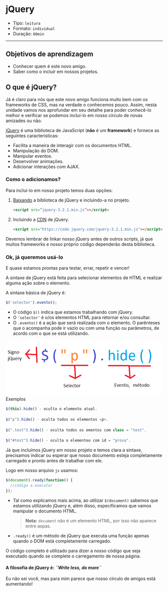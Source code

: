 # jQuery

- Tipo: `leitura`
- Formato: `individual`
- Duração: `60min`

***

## Objetivos de aprendizagem

- Conhecer quem é este novo amigo.
- Saber como o incluir em nossos projetos.

## O que é jQuery?

Já é claro para nós que este novo amigo funciona muito bem com os frameworks de
CSS, mas na verdade o conhecemos pouco. Assim, nesta unidade vamos nos
aprofundar em seu detalhe para poder conhecê-lo melhor e verificar se podemos
incluí-lo em nosso círculo de novas amizades ou não.

[jQuery](https://jquery.com/) é uma biblioteca de JavaScript (**não** é um
**framework**) e fornece as seguintes características:

- Facilita a maneira de interagir com os documentos HTML.
- Manipulação do DOM.
- Manipular eventos.
- Desenvolver animações.
- Adicionar interações com AJAX.

### Como o adicionamos?

Para incluí-lo em nosso projeto temos duas opções:

1. [Baixando](http://jquery.com/download/) a biblioteca de jQuery e incluindo-a
   no projeto.

   ```html
   <script src=”jquery-3.2.1.min.js”></script>
   ```

2. Incluindo a [CDN](https://code.jquery.com/) de jQuery.

   ```html
   <script src="https://code.jquery.com/jquery-3.2.1.min.js"></script>
   ```

Devemos lembrar de linkar nosso jQuery antes de outros scripts, já que muitos
frameworks e nosso próprio código dependerão desta biblioteca.

### Ok, já queremos usá-lo

E quase estamos prontas para testar, errar, repetir e vencer!

A sintaxe de jQuery está feita para selecionar elementos de HTML e realizar
alguma ação sobre o elemento.

A sintaxe básica de jQuery é:

```js
$('selector').evento();
```

- O código `$()` indica que estamos trabalhando com jQuery.
- O `'selector'` é o/os elementos HTML para retornar e/ou consultar.
- O `.evento()` é a ação que será realizada com o elemento. O parênteses que o
  acompanha pode ir vazio ou com uma função ou parâmetros, de acordo com o que
  se está utilizando.

![menu-lateral](images/sintaxis-jquery.png) Exemplos

```js
$(this).hide() - oculta o elemento atual.

$("p").hide() - oculta todos os elementos <p>.

$(".test").hide() - oculta todos os ementos com class = "test".

$("#test").hide() - oculta o elementeo com id = "prova".
```

Já que incluímos jQuery em nosso projeto e temos clara a sintaxe, precisamos
indicar ou esperar que nosso documento esteja completamente carregado e pronto
antes de trabalhar com ele.

Logo em nosso arquivo  `js` usamos:

```js
$(document).ready(function() {
  //código a executar
});
```

- Tal como explicamos mais acima, ao utilizar `$(document)` sabemos que estamos
  utilizando jQuery e, além disso, especificamos que vamos manipular o documento
  HTML.

  > **Nota:** `document` não é um elemento HTML, por isso não aparece entre
  > aspas.

- `.ready()` é um método de jQuery que executa uma função apenas quando o DOM
  está completamente carregado.

O código completo é utilizado para dizer a nosso código que seja executado
quando se complete o carregamento de nossa página.

#### A filosofia de jQuery é: *¨Write less, do more¨*

Eu não sei você, mas para mim parece que nosso círculo de amigos está
aumentando!
